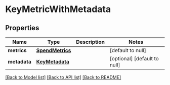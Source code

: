 # KeyMetricWithMetadata
## Properties

| Name | Type | Description | Notes |
|------------ | ------------- | ------------- | -------------|
| **metrics** | [**SpendMetrics**](SpendMetrics.md) |  | [default to null] |
| **metadata** | [**KeyMetadata**](KeyMetadata.md) |  | [optional] [default to null] |

[[Back to Model list]](../README.md#documentation-for-models) [[Back to API list]](../README.md#documentation-for-api-endpoints) [[Back to README]](../README.md)


